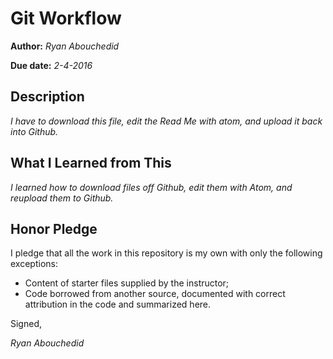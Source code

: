 # Git Workflow

**Author:** _Ryan Abouchedid_

**Due date:** _2-4-2016_

## Description

_I have to download this file, edit the Read Me with atom, and upload it back into Github._

## What I Learned from This

_I learned how to download files off Github, edit them with Atom, and reupload them to Github._

## Honor Pledge

I pledge that all the work in this repository is my own with only the following exceptions:

* Content of starter files supplied by the instructor;
* Code borrowed from another source, documented with correct attribution in the code and summarized here.

Signed,

_Ryan Abouchedid_
